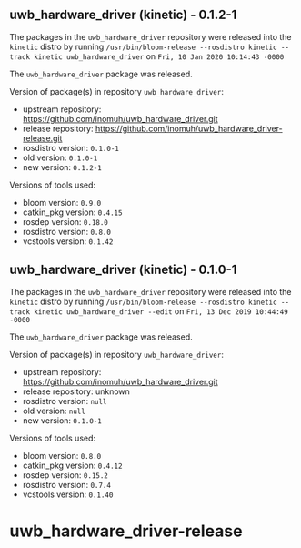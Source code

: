 ## uwb_hardware_driver (kinetic) - 0.1.2-1

The packages in the `uwb_hardware_driver` repository were released into the `kinetic` distro by running `/usr/bin/bloom-release --rosdistro kinetic --track kinetic uwb_hardware_driver` on `Fri, 10 Jan 2020 10:14:43 -0000`

The `uwb_hardware_driver` package was released.

Version of package(s) in repository `uwb_hardware_driver`:

- upstream repository: https://github.com/inomuh/uwb_hardware_driver.git
- release repository: https://github.com/inomuh/uwb_hardware_driver-release.git
- rosdistro version: `0.1.0-1`
- old version: `0.1.0-1`
- new version: `0.1.2-1`

Versions of tools used:

- bloom version: `0.9.0`
- catkin_pkg version: `0.4.15`
- rosdep version: `0.18.0`
- rosdistro version: `0.8.0`
- vcstools version: `0.1.42`


## uwb_hardware_driver (kinetic) - 0.1.0-1

The packages in the `uwb_hardware_driver` repository were released into the `kinetic` distro by running `/usr/bin/bloom-release --rosdistro kinetic --track kinetic uwb_hardware_driver --edit` on `Fri, 13 Dec 2019 10:44:49 -0000`

The `uwb_hardware_driver` package was released.

Version of package(s) in repository `uwb_hardware_driver`:

- upstream repository: https://github.com/inomuh/uwb_hardware_driver.git
- release repository: unknown
- rosdistro version: `null`
- old version: `null`
- new version: `0.1.0-1`

Versions of tools used:

- bloom version: `0.8.0`
- catkin_pkg version: `0.4.12`
- rosdep version: `0.15.2`
- rosdistro version: `0.7.4`
- vcstools version: `0.1.40`


# uwb_hardware_driver-release